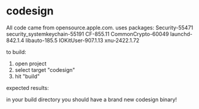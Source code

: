 codesign
========

All code came from opensource.apple.com. uses packages:
Security-55471
security_systemkeychain-55191
CF-855.11
CommonCrypto-60049
launchd-842.1.4
libauto-185.5
IOKitUser-907.1.13
xnu-2422.1.72

to build:

1. open project
2. select target "codesign"
3. hit "build"

expected results:

in your build directory you should have a brand new codesign binary!

